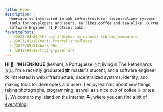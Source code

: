 ```yaml
---
title: Home
description: |
  Henrique is interested in web infrastructure, decentralized systems, and making
  tools for developers and users. He likes coffee and tea alike. Currently works as a
  Software Engineer at Protocol Labs.
favoritePosts:
  - /2023/03/26/the-day-i-hacked-my-schools-library-computers
  - /2021/02/15/magic-fractal-snowflakes
  - /2020/05/31/back-90s
  - /2019/04/18/trying-pixel-art
---
```


**HI 👋, I'M HENRIQUE** (he/him), a Portuguese 🇵🇹 living in The Netherlands 🇳🇱. I'm a recently graduated 🎓 master's student, and a software engineer 🛠 interested in web infrastructure, decentralized systems, identity, and making tools for developers and users. I enjoy learning about new things, taking photographs, programming, as well as a nice cup of coffee ☕️ or tea 🍵. Welcome to my island on the Internet 🏝️, where you can find a bit of [everything](/more)!

<div class='h-card' hidden>
  <a href='https://hacdias.com/' class='u-uid u-url p-name'>Henrique Dias</a>
  <a class='u-photo' href='https://hacdias.com/profile/2022-03-26/me-256.jpg'>(Photo)</data>
  <a href='mailto:mail@hacdias.com' rel='me" class='u-email'>mail@hacdias.com</a>
  <a class='u-key' href='{{ absURL "/pubkey.txt" }}'>PGP key</a>
</div>
